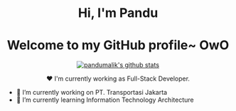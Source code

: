 <h1 align="center">Hi, I'm Pandu </h1>
<h1 align="center">Welcome to my GitHub profile~ OwO</h1>

<p align="center">
  <a href="https://github.com/pandumalik"><img src="https://github-readme-stats.vercel.app/api?username=pandumalik&hide_border=true&show_icons=true" alt="pandumalik's github stats"></a>
</p>

<!-- <p align="center">
  <strong><a href="https://www.edisonlee55.com">Official Website</a></strong> |
  <strong><a href="https://twitter.com/edisonlee55">Twitter</a></strong> |
  <strong><a href="https://discord.gg/nYXzaUS">Discord</a></strong> |
  <strong><a href="https://www.linkedin.com/in/edisonlee55">LinkedIn</a></strong> |
  <strong><a href="https://www.twitch.tv/edisonlee55">Twitch</a></strong>
</p> -->

<p align="center">❤ I'm currently working as Full-Stack Developer.</p>

<!-- 
**pandumalik/pandumalik** is a ✨ _special_ ✨ repository because its `README.md` (this file) appears on your GitHub profile.

Here are some ideas to get you started:
 -->
- 🔭 I’m currently working on PT. Transportasi Jakarta
- 🌱 I’m currently learning Information Technology Architecture
<!-- - 👯 I’m looking to collaborate on ...
- 🤔 I’m looking for help with ...
- 💬 Ask me about ...
- 📫 How to reach me: ...
- 😄 Pronouns: ...
- ⚡ Fun fact: ... -->

